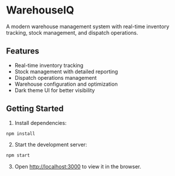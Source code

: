 # WarehouseIQ

A modern warehouse management system with real-time inventory tracking, stock management, and dispatch operations.

## Features

- Real-time inventory tracking
- Stock management with detailed reporting
- Dispatch operations management
- Warehouse configuration and optimization
- Dark theme UI for better visibility

## Getting Started

1. Install dependencies:
```bash
npm install
```

2. Start the development server:
```bash
npm start
```

3. Open [http://localhost:3000](http://localhost:3000) to view it in the browser.
